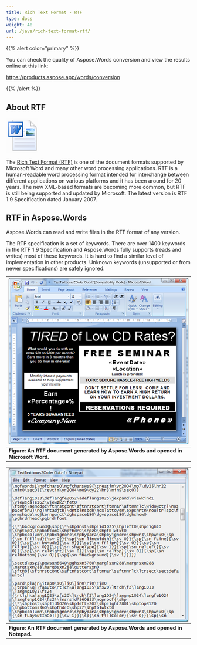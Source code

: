 ```yaml
---
title: Rich Text Format - RTF
type: docs
weight: 40
url: /java/rich-text-format-rtf/
---
```


{{% alert color="primary" %}} 

You can check the quality of Aspose.Words conversion and view the results online at this link:

<https://products.aspose.app/words/conversion>

{{% /alert %}} 


## **About RTF**
![todo:image_alt_text](rich-text-format-rtf_1.png)

The [Rich Text Format (RTF)](https://wiki.fileformat.com/word-processing/rtf/) is one of the document formats supported by Microsoft Word and many other word processing applications. RTF is a human-readable word processing format intended for interchange between different applications on various platforms and it has been around for 20 years. The new XML-based formats are becoming more common, but RTF is still being supported and updated by Microsoft. The latest version is RTF 1.9 Specification dated January 2007.
## **RTF in Aspose.Words**
Aspose.Words can read and write files in the RTF format of any version.

The RTF specification is a set of keywords. There are over 1400 keywords in the RTF 1.9 Specification and Aspose.Words fully supports (reads and writes) most of these keywords. It is hard to find a similar level of implementation in other products. Unknown keywords (unsupported or from newer specifications) are safely ignored.

|![todo:image_alt_text](rich-text-format-rtf_2.png)|
| :- |
|**Figure: An RTF document generated by Aspose.Words and opened in Microsoft Word.**|


|![todo:image_alt_text](rich-text-format-rtf_3.png)|
| :- |
|**Figure: An RTF document generated by Aspose.Words and opened in Notepad.**|

